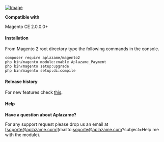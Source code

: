 [ ![Image](https://aplazame.com/static/img/banners/banner-728-white-magento.png "Aplazame") ](https://aplazame.com "Aplazame")

**Compatible with**

Magento CE 2.0.0.0+

#### Installation

From Magento 2 root directory type the following commands in the console.

```
composer require aplazame/magento2
php bin/magento module:enable Aplazame_Payment
php bin/magento setup:upgrade
php bin/magento setup:di:compile
```

#### Release history

For new features check [this](HISTORY.md).


#### Help

**Have a question about Aplazame?**

For any support request please drop us an email at [soporte@aplazame.com](mailto:soporte@aplazame.com?subject=Help me with the module).
